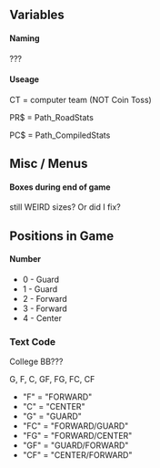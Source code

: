 ## Variables ##

#### Naming ####

???

#### Useage ####
CT = computer team
(NOT Coin Toss)

PR$ = Path_RoadStats

PC$ = Path_CompiledStats

## Misc / Menus ##

#### Boxes during end of game  ####
still WEIRD sizes? Or did I fix?

## Positions in Game ##

#### Number ####
- 0	- Guard
- 1	- Guard
- 2	- Forward
- 3 - Forward
- 4	- Center

### Text Code ###

College BB???

G, F, C, GF, FG, FC, CF

- "F" = "FORWARD"
- "C" = "CENTER"
- "G" = "GUARD"
- "FC" = "FORWARD/GUARD"
- "FG" = "FORWARD/CENTER"
- "GF" = "GUARD/FORWARD"
- "CF" = "CENTER/FORWARD"
